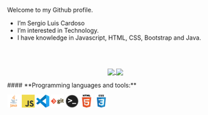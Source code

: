   Welcome to my Github profile.
- I’m  Sergio Luis Cardoso    
- I’m interested in Technology.
- I have knowledge in Javascript, HTML, CSS, Bootstrap and Java.

<br><br>

<p align="center">
  <a href="https://github.com/SergioLuisCardoso">
    <img
      align="center"
      height="150em"
      src="https://github-readme-stats.vercel.app/api?username=SergioLuisCardoso&show_icons=true&include_all_commits=true&count_private=true&theme=tokyonight"
    />
  </a>
  <a href="https://github.com/SergioLuisCardoso">
    <img
      align="center"
      height="150em"
      src="https://github-readme-stats.vercel.app/api/top-langs/?username=SergioLuisCardoso&show_icons=true&include_all_commits=true&count_private=true&layout=compact&theme=tokyonight"
    />
  </a>
</p>

<!---
<div>
<a href="https://github.com/SergioLuisCardoso">
<img align="center" height="160em" src="https://github-readme-stats.vercel.app/api?username=SergioLuisCardoso&show_icons=true&theme=dracula&include_all_commits=true&count_private=true"/>
<img align="center" height="160em" src="https://github-readme-stats.vercel.app/api/top-langs/?username=SergioLuisCardoso&layout=compact&langs_count=7&theme=dracula"/>
</div>
  
<br><br>  
<p align="center">🔥 Github Streaks</p>
<p align="center"><img src="https://github-readme-streak-stats.herokuapp.com/?user=SergioLuisCardoso&theme=black-ice&hide_border=true&stroke=0000&background=0D1117&ring=e05397&fire=e05397&currStreakLabel=e05397" alt="rexpository" /></p>

---!>

#### **Programming languages ​​and tools:**  

<!---<code><img height="30" src="https://raw.githubusercontent.com/github/explore/80688e429a7d4ef2fca1e82350fe8e3517d3494d/topics/android/android.png"></code>
<code><img height="30" src="https://raw.githubusercontent.com/github/explore/80688e429a7d4ef2fca1e82350fe8e3517d3494d/topics/kotlin/kotlin.png"></code>
<code><img height="30" src="https://raw.githubusercontent.com/github/explore/80688e429a7d4ef2fca1e82350fe8e3517d3494d/topics/firebase/firebase.png"></code>--->
<code><img height="30" src="https://raw.githubusercontent.com/github/explore/80688e429a7d4ef2fca1e82350fe8e3517d3494d/topics/java/java.png"></code>
<code><img height="30" src="https://raw.githubusercontent.com/github/explore/80688e429a7d4ef2fca1e82350fe8e3517d3494d/topics/javascript/javascript.png"></code>
<code><img height="30" src="https://raw.githubusercontent.com/github/explore/80688e429a7d4ef2fca1e82350fe8e3517d3494d/topics/visual-studio-code/visual-studio-code.png"></code>
<code><img height="30" src="https://raw.githubusercontent.com/github/explore/80688e429a7d4ef2fca1e82350fe8e3517d3494d/topics/git/git.png"></code>
<code><img height="30" src="https://raw.githubusercontent.com/github/explore/80688e429a7d4ef2fca1e82350fe8e3517d3494d/topics/terminal/terminal.png"></code>
<code><img height="30" src="https://raw.githubusercontent.com/github/explore/80688e429a7d4ef2fca1e82350fe8e3517d3494d/topics/html/html.png"></code>
<code><img height="30" src="https://raw.githubusercontent.com/github/explore/80688e429a7d4ef2fca1e82350fe8e3517d3494d/topics/css/css.png"></code>
 


<!--- 💞️ I’m looking to collaborate on ...
- 📫 How to reach me ...
- 👋 I’m  Sergio Luis Cardoso    
- 👀 I’m interested in Technology.
- 🌱 I have knowledge in Javascript, HTML, CSS and Java.


--->


<!---
SergioLuisCardoso/SergioLuisCardoso is a ✨ special ✨ repository because its `README.md` (this file) appears on your GitHub profile.
You can click the Preview link to take a look at your changes.
--->
